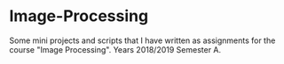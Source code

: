 # Image-Processing
Some mini projects and scripts that I have written as  assignments for the course "Image Processing".
Years 2018/2019 Semester A.
